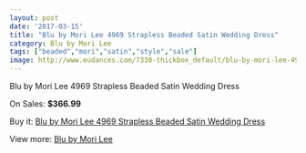 ```yaml
---
layout: post
date: '2017-03-15'
title: "Blu by Mori Lee 4969 Strapless Beaded Satin Wedding Dress"
category: Blu by Mori Lee
tags: ["beaded","mori","satin","style","sale"]
image: http://www.eudances.com/7330-thickbox_default/blu-by-mori-lee-4969-strapless-beaded-satin-wedding-dress.jpg
---
```

Blu by Mori Lee 4969 Strapless Beaded Satin Wedding Dress

On Sales: **$366.99**
<a href="https://www.eudances.com/en/blu-by-mori-lee/2634-blu-by-mori-lee-4969-strapless-beaded-satin-wedding-dress.html"><amp-img layout="responsive" width="600" height="600" src="//www.eudances.com/7330-thickbox_default/blu-by-mori-lee-4969-strapless-beaded-satin-wedding-dress.jpg" alt="Blu by Mori Lee 4969 Strapless Beaded Satin Wedding Dress 0" /></a>
<a href="https://www.eudances.com/en/blu-by-mori-lee/2634-blu-by-mori-lee-4969-strapless-beaded-satin-wedding-dress.html"><amp-img layout="responsive" width="600" height="600" src="//www.eudances.com/7331-thickbox_default/blu-by-mori-lee-4969-strapless-beaded-satin-wedding-dress.jpg" alt="Blu by Mori Lee 4969 Strapless Beaded Satin Wedding Dress 1" /></a>
<a href="https://www.eudances.com/en/blu-by-mori-lee/2634-blu-by-mori-lee-4969-strapless-beaded-satin-wedding-dress.html"><amp-img layout="responsive" width="600" height="600" src="//www.eudances.com/7332-thickbox_default/blu-by-mori-lee-4969-strapless-beaded-satin-wedding-dress.jpg" alt="Blu by Mori Lee 4969 Strapless Beaded Satin Wedding Dress 2" /></a>
<a href="https://www.eudances.com/en/blu-by-mori-lee/2634-blu-by-mori-lee-4969-strapless-beaded-satin-wedding-dress.html"><amp-img layout="responsive" width="600" height="600" src="//www.eudances.com/7333-thickbox_default/blu-by-mori-lee-4969-strapless-beaded-satin-wedding-dress.jpg" alt="Blu by Mori Lee 4969 Strapless Beaded Satin Wedding Dress 3" /></a>
<a href="https://www.eudances.com/en/blu-by-mori-lee/2634-blu-by-mori-lee-4969-strapless-beaded-satin-wedding-dress.html"><amp-img layout="responsive" width="600" height="600" src="//www.eudances.com/7334-thickbox_default/blu-by-mori-lee-4969-strapless-beaded-satin-wedding-dress.jpg" alt="Blu by Mori Lee 4969 Strapless Beaded Satin Wedding Dress 4" /></a>

Buy it: [Blu by Mori Lee 4969 Strapless Beaded Satin Wedding Dress](https://www.eudances.com/en/blu-by-mori-lee/2634-blu-by-mori-lee-4969-strapless-beaded-satin-wedding-dress.html "Blu by Mori Lee 4969 Strapless Beaded Satin Wedding Dress")

View more: [Blu by Mori Lee](https://www.eudances.com/en/39-blu-by-mori-lee "Blu by Mori Lee")